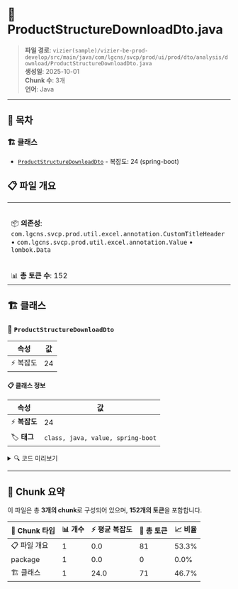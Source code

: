 # 📄 ProductStructureDownloadDto.java

> **파일 경로**: `vizier(sample)/vizier-be-prod-develop/src/main/java/com/lgcns/svcp/prod/ui/prod/dto/analysis/download/ProductStructureDownloadDto.java`  
> **생성일**: 2025-10-01  
> **Chunk 수**: 3개  
> **언어**: Java
---

## 📑 목차

### 🏗️ 클래스
- [`ProductStructureDownloadDto`](#class-productstructuredownloaddto) - 복잡도: 24 (spring-boot)

## 📋 파일 개요

| | |
|--|--|
| 📦 **의존성**: `com.lgcns.svcp.prod.util.excel.annotation.CustomTitleHeader` • `com.lgcns.svcp.prod.util.excel.annotation.Value` • `lombok.Data` | ⚡ **총 복잡도**: 24 |
| 📊 **총 토큰 수**: 152 |  |



## 🏗️ 클래스

### <a id="class-productstructuredownloaddto"></a>🎯 `ProductStructureDownloadDto`

| 속성 | 값 |
|------|----|
| ⚡ 복잡도 | 24 |



#### 📋 클래스 정보

| 속성 | 값 |
|------|----|
| ⚡ **복잡도** | 24 || 📍 **라인 범위** | 10-10 |
| 🏷️ **태그** | `class, java, value, spring-boot` || 🏗️ **프레임워크** | `spring-boot` |

<details>
<summary>🔍 코드 미리보기</summary>

```java
public class ProductStructureDownloadDto {
    @Value(name = "impactAnalysis.excel.no")
    private int no;

    @Value(name = "impactAnalysis.excel.offrCd")
    private String offrCd;
    @Value(name = "impactAnalysis.excel.offrNm")
    private String offrNm;

    @Value(name = "impactAnalysis.excel.cmpCd")
    private String cmpCd;
    @Value(name = "impactAnalysis.excel.cmpNm")
    private String cmpNm;
    @Value(name = "impactAnalysis.excel.cmpValdStrtDtm")
    private String cmpValdStrtDtm;
    @Value(name = "impactAnalysis.excel.cmpValdEndDtm")
    private String cmpValdEndDtm;

    @Value(name = "impactAnalysis.excel.svcCd")
    private String svcCd;
    @Value(name = "impactAnalysis.excel.svcNm")
    private String svcNm;
    @Value(name = "impactAnalysis.excel.svcValdStrtDtm")
  ...
```

**Chunk 정보**
- 🆔 **ID**: `54cd27e92b12`
- 📍 **라인**: 10-10
- 📊 **토큰**: 71
- 🏷️ **태그**: `class, java, value, spring-boot`

</details>

---





## 🧩 Chunk 요약

이 파일은 총 **3개의 chunk**로 구성되어 있으며, **152개의 토큰**을 포함합니다.

| 🧩 Chunk 타입 | 📊 개수 | ⚡ 평균 복잡도 | 📝 총 토큰 | 📈 비율 |
|---------------|--------|-------------|----------|--------|
| 📋 파일 개요 | 1 | 0.0 | 81 | 53.3% |
| package | 1 | 0.0 | 0 | 0.0% |
| 🏗️ 클래스 | 1 | 24.0 | 71 | 46.7% |

